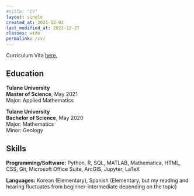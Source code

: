 ```yaml
---
#title: "CV"
layout: single
created_at: 2021-12-02
last_modified_at: 2022-12-27
classes: wide
permalink: /cv/
---
```


Curriculum Vita <a href = "https://drive.google.com/file/d/10a9SlDgHYIlE4QByoiTXN-C1mCSMW47i/view?usp=sharing" target = "_blank">here.</a>

## Education 

**Tulane University**  
**Master of Science**, May 2021  
Major: Applied Mathematics

**Tulane University**  
**Bachelor of Science**, May 2020  
Major: Mathematics  
Minor: Geology

## Skills 
**Programming/Software:** Python, R, SQL, MATLAB, Mathematica, HTML, CSS, Git, Microsoft Office Suite, ArcGIS, Jupyter, LaTeX

**Languages:** Korean (Elementary), Spanish (Elementary, but my reading and hearing fluctuates from beginner-intermediate depending on the topic)